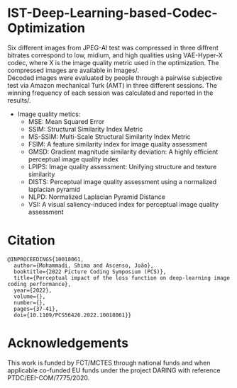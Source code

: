 # IST-Deep-Learning-based-Codec-Optimization

Six different images from JPEG-AI test was compressed in three diffrent bitrates correspond to low, midium, and high qualities using VAE-Hyper-X codec, where X is the image quality metric used in the optimization. The compressed images are available in Images/.<br />
Decoded images were evaluated by people through a pairwise subjective test via Amazon mechanical Turk (AMT) in three different sessions. The winning frequency of each session was calculated and reported in the results/. <br />

- Image quality metics:
  - MSE: Mean Squared Error
  - SSIM: Structural Similarity Index Metric
  - MS-SSIM: Multi-Scale Structural Similarity Index Metric
  - FSIM: A feature similarity index for image quality assessment
  - GMSD: Gradient magnitude similarity deviation: A highly efficient perceptual image quality index
  - LPIPS: Image quality assessment: Unifying structure and texture similarity
  - DISTS: Perceptual image quality assessment using a normalized laplacian pyramid
  - NLPD: Normalized Laplacian Pyramid Distance
  - VSI: A visual saliency-induced index for perceptual image quality assessment

# Citation

```
@INPROCEEDINGS{10018061,
  author={Mohammadi, Shima and Ascenso, João},
  booktitle={2022 Picture Coding Symposium (PCS)},
  title={Perceptual impact of the loss function on deep-learning image coding performance},
  year={2022},
  volume={},
  number={},
  pages={37-41},
  doi={10.1109/PCS56426.2022.10018061}}
```

# Acknowledgements

This work is funded by FCT/MCTES through national funds and when applicable co-funded EU funds under the project DARING with reference PTDC/EEI-COM/7775/2020.
